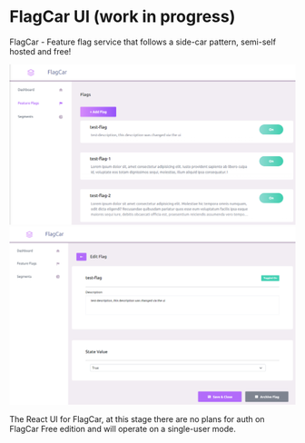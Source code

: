 # FlagCar UI (work in progress)

FlagCar - Feature flag service that follows a side-car pattern, semi-self hosted and free!

![Feature Flags](https://github.com/jackula83/flag-ui-free/blob/main/doc/main.PNG)
![Flag Editing](https://github.com/jackula83/flag-ui-free/blob/main/doc/edit.PNG)

The React UI for FlagCar, at this stage there are no plans for auth on FlagCar Free edition and will operate on a single-user mode.
